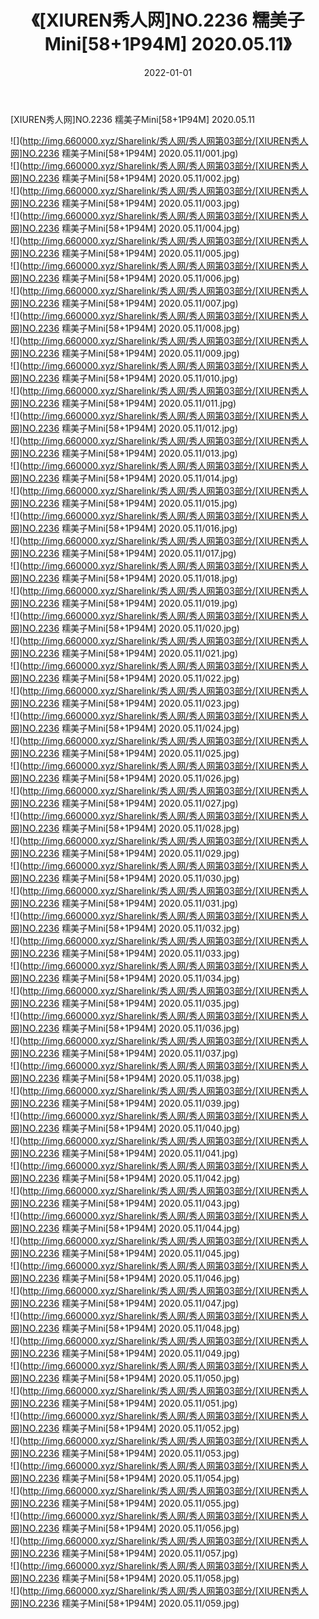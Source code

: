 ﻿---
layout: post
title:  《[XIUREN秀人网]NO.2236 糯美子Mini[58+1P94M] 2020.05.11》
date:   2022-01-01
img: http://img.660000.xyz/Sharelink/秀人网/秀人网第03部分/[XIUREN秀人网]NO.2236 糯美子Mini[58+1P94M] 2020.05.11/000.jpg
categories: [美女, 清纯, 唯美]
---

[XIUREN秀人网]NO.2236 糯美子Mini[58+1P94M] 2020.05.11

 ![](http://img.660000.xyz/Sharelink/秀人网/秀人网第03部分/[XIUREN秀人网]NO.2236 糯美子Mini[58+1P94M] 2020.05.11/001.jpg) <br>![](http://img.660000.xyz/Sharelink/秀人网/秀人网第03部分/[XIUREN秀人网]NO.2236 糯美子Mini[58+1P94M] 2020.05.11/002.jpg) <br>![](http://img.660000.xyz/Sharelink/秀人网/秀人网第03部分/[XIUREN秀人网]NO.2236 糯美子Mini[58+1P94M] 2020.05.11/003.jpg) <br>![](http://img.660000.xyz/Sharelink/秀人网/秀人网第03部分/[XIUREN秀人网]NO.2236 糯美子Mini[58+1P94M] 2020.05.11/004.jpg) <br>![](http://img.660000.xyz/Sharelink/秀人网/秀人网第03部分/[XIUREN秀人网]NO.2236 糯美子Mini[58+1P94M] 2020.05.11/005.jpg) <br>![](http://img.660000.xyz/Sharelink/秀人网/秀人网第03部分/[XIUREN秀人网]NO.2236 糯美子Mini[58+1P94M] 2020.05.11/006.jpg) <br>![](http://img.660000.xyz/Sharelink/秀人网/秀人网第03部分/[XIUREN秀人网]NO.2236 糯美子Mini[58+1P94M] 2020.05.11/007.jpg) <br>![](http://img.660000.xyz/Sharelink/秀人网/秀人网第03部分/[XIUREN秀人网]NO.2236 糯美子Mini[58+1P94M] 2020.05.11/008.jpg) <br>![](http://img.660000.xyz/Sharelink/秀人网/秀人网第03部分/[XIUREN秀人网]NO.2236 糯美子Mini[58+1P94M] 2020.05.11/009.jpg) <br>![](http://img.660000.xyz/Sharelink/秀人网/秀人网第03部分/[XIUREN秀人网]NO.2236 糯美子Mini[58+1P94M] 2020.05.11/010.jpg) <br>![](http://img.660000.xyz/Sharelink/秀人网/秀人网第03部分/[XIUREN秀人网]NO.2236 糯美子Mini[58+1P94M] 2020.05.11/011.jpg) <br>![](http://img.660000.xyz/Sharelink/秀人网/秀人网第03部分/[XIUREN秀人网]NO.2236 糯美子Mini[58+1P94M] 2020.05.11/012.jpg) <br>![](http://img.660000.xyz/Sharelink/秀人网/秀人网第03部分/[XIUREN秀人网]NO.2236 糯美子Mini[58+1P94M] 2020.05.11/013.jpg) <br>![](http://img.660000.xyz/Sharelink/秀人网/秀人网第03部分/[XIUREN秀人网]NO.2236 糯美子Mini[58+1P94M] 2020.05.11/014.jpg) <br>![](http://img.660000.xyz/Sharelink/秀人网/秀人网第03部分/[XIUREN秀人网]NO.2236 糯美子Mini[58+1P94M] 2020.05.11/015.jpg) <br>![](http://img.660000.xyz/Sharelink/秀人网/秀人网第03部分/[XIUREN秀人网]NO.2236 糯美子Mini[58+1P94M] 2020.05.11/016.jpg) <br>![](http://img.660000.xyz/Sharelink/秀人网/秀人网第03部分/[XIUREN秀人网]NO.2236 糯美子Mini[58+1P94M] 2020.05.11/017.jpg) <br>![](http://img.660000.xyz/Sharelink/秀人网/秀人网第03部分/[XIUREN秀人网]NO.2236 糯美子Mini[58+1P94M] 2020.05.11/018.jpg) <br>![](http://img.660000.xyz/Sharelink/秀人网/秀人网第03部分/[XIUREN秀人网]NO.2236 糯美子Mini[58+1P94M] 2020.05.11/019.jpg) <br>![](http://img.660000.xyz/Sharelink/秀人网/秀人网第03部分/[XIUREN秀人网]NO.2236 糯美子Mini[58+1P94M] 2020.05.11/020.jpg) <br>![](http://img.660000.xyz/Sharelink/秀人网/秀人网第03部分/[XIUREN秀人网]NO.2236 糯美子Mini[58+1P94M] 2020.05.11/021.jpg) <br>![](http://img.660000.xyz/Sharelink/秀人网/秀人网第03部分/[XIUREN秀人网]NO.2236 糯美子Mini[58+1P94M] 2020.05.11/022.jpg) <br>![](http://img.660000.xyz/Sharelink/秀人网/秀人网第03部分/[XIUREN秀人网]NO.2236 糯美子Mini[58+1P94M] 2020.05.11/023.jpg) <br>![](http://img.660000.xyz/Sharelink/秀人网/秀人网第03部分/[XIUREN秀人网]NO.2236 糯美子Mini[58+1P94M] 2020.05.11/024.jpg) <br>![](http://img.660000.xyz/Sharelink/秀人网/秀人网第03部分/[XIUREN秀人网]NO.2236 糯美子Mini[58+1P94M] 2020.05.11/025.jpg) <br>![](http://img.660000.xyz/Sharelink/秀人网/秀人网第03部分/[XIUREN秀人网]NO.2236 糯美子Mini[58+1P94M] 2020.05.11/026.jpg) <br>![](http://img.660000.xyz/Sharelink/秀人网/秀人网第03部分/[XIUREN秀人网]NO.2236 糯美子Mini[58+1P94M] 2020.05.11/027.jpg) <br>![](http://img.660000.xyz/Sharelink/秀人网/秀人网第03部分/[XIUREN秀人网]NO.2236 糯美子Mini[58+1P94M] 2020.05.11/028.jpg) <br>![](http://img.660000.xyz/Sharelink/秀人网/秀人网第03部分/[XIUREN秀人网]NO.2236 糯美子Mini[58+1P94M] 2020.05.11/029.jpg) <br>![](http://img.660000.xyz/Sharelink/秀人网/秀人网第03部分/[XIUREN秀人网]NO.2236 糯美子Mini[58+1P94M] 2020.05.11/030.jpg) <br>![](http://img.660000.xyz/Sharelink/秀人网/秀人网第03部分/[XIUREN秀人网]NO.2236 糯美子Mini[58+1P94M] 2020.05.11/031.jpg) <br>![](http://img.660000.xyz/Sharelink/秀人网/秀人网第03部分/[XIUREN秀人网]NO.2236 糯美子Mini[58+1P94M] 2020.05.11/032.jpg) <br>![](http://img.660000.xyz/Sharelink/秀人网/秀人网第03部分/[XIUREN秀人网]NO.2236 糯美子Mini[58+1P94M] 2020.05.11/033.jpg) <br>![](http://img.660000.xyz/Sharelink/秀人网/秀人网第03部分/[XIUREN秀人网]NO.2236 糯美子Mini[58+1P94M] 2020.05.11/034.jpg) <br>![](http://img.660000.xyz/Sharelink/秀人网/秀人网第03部分/[XIUREN秀人网]NO.2236 糯美子Mini[58+1P94M] 2020.05.11/035.jpg) <br>![](http://img.660000.xyz/Sharelink/秀人网/秀人网第03部分/[XIUREN秀人网]NO.2236 糯美子Mini[58+1P94M] 2020.05.11/036.jpg) <br>![](http://img.660000.xyz/Sharelink/秀人网/秀人网第03部分/[XIUREN秀人网]NO.2236 糯美子Mini[58+1P94M] 2020.05.11/037.jpg) <br>![](http://img.660000.xyz/Sharelink/秀人网/秀人网第03部分/[XIUREN秀人网]NO.2236 糯美子Mini[58+1P94M] 2020.05.11/038.jpg) <br>![](http://img.660000.xyz/Sharelink/秀人网/秀人网第03部分/[XIUREN秀人网]NO.2236 糯美子Mini[58+1P94M] 2020.05.11/039.jpg) <br>![](http://img.660000.xyz/Sharelink/秀人网/秀人网第03部分/[XIUREN秀人网]NO.2236 糯美子Mini[58+1P94M] 2020.05.11/040.jpg) <br>![](http://img.660000.xyz/Sharelink/秀人网/秀人网第03部分/[XIUREN秀人网]NO.2236 糯美子Mini[58+1P94M] 2020.05.11/041.jpg) <br>![](http://img.660000.xyz/Sharelink/秀人网/秀人网第03部分/[XIUREN秀人网]NO.2236 糯美子Mini[58+1P94M] 2020.05.11/042.jpg) <br>![](http://img.660000.xyz/Sharelink/秀人网/秀人网第03部分/[XIUREN秀人网]NO.2236 糯美子Mini[58+1P94M] 2020.05.11/043.jpg) <br>![](http://img.660000.xyz/Sharelink/秀人网/秀人网第03部分/[XIUREN秀人网]NO.2236 糯美子Mini[58+1P94M] 2020.05.11/044.jpg) <br>![](http://img.660000.xyz/Sharelink/秀人网/秀人网第03部分/[XIUREN秀人网]NO.2236 糯美子Mini[58+1P94M] 2020.05.11/045.jpg) <br>![](http://img.660000.xyz/Sharelink/秀人网/秀人网第03部分/[XIUREN秀人网]NO.2236 糯美子Mini[58+1P94M] 2020.05.11/046.jpg) <br>![](http://img.660000.xyz/Sharelink/秀人网/秀人网第03部分/[XIUREN秀人网]NO.2236 糯美子Mini[58+1P94M] 2020.05.11/047.jpg) <br>![](http://img.660000.xyz/Sharelink/秀人网/秀人网第03部分/[XIUREN秀人网]NO.2236 糯美子Mini[58+1P94M] 2020.05.11/048.jpg) <br>![](http://img.660000.xyz/Sharelink/秀人网/秀人网第03部分/[XIUREN秀人网]NO.2236 糯美子Mini[58+1P94M] 2020.05.11/049.jpg) <br>![](http://img.660000.xyz/Sharelink/秀人网/秀人网第03部分/[XIUREN秀人网]NO.2236 糯美子Mini[58+1P94M] 2020.05.11/050.jpg) <br>![](http://img.660000.xyz/Sharelink/秀人网/秀人网第03部分/[XIUREN秀人网]NO.2236 糯美子Mini[58+1P94M] 2020.05.11/051.jpg) <br>![](http://img.660000.xyz/Sharelink/秀人网/秀人网第03部分/[XIUREN秀人网]NO.2236 糯美子Mini[58+1P94M] 2020.05.11/052.jpg) <br>![](http://img.660000.xyz/Sharelink/秀人网/秀人网第03部分/[XIUREN秀人网]NO.2236 糯美子Mini[58+1P94M] 2020.05.11/053.jpg) <br>![](http://img.660000.xyz/Sharelink/秀人网/秀人网第03部分/[XIUREN秀人网]NO.2236 糯美子Mini[58+1P94M] 2020.05.11/054.jpg) <br>![](http://img.660000.xyz/Sharelink/秀人网/秀人网第03部分/[XIUREN秀人网]NO.2236 糯美子Mini[58+1P94M] 2020.05.11/055.jpg) <br>![](http://img.660000.xyz/Sharelink/秀人网/秀人网第03部分/[XIUREN秀人网]NO.2236 糯美子Mini[58+1P94M] 2020.05.11/056.jpg) <br>![](http://img.660000.xyz/Sharelink/秀人网/秀人网第03部分/[XIUREN秀人网]NO.2236 糯美子Mini[58+1P94M] 2020.05.11/057.jpg) <br>![](http://img.660000.xyz/Sharelink/秀人网/秀人网第03部分/[XIUREN秀人网]NO.2236 糯美子Mini[58+1P94M] 2020.05.11/058.jpg) <br>![](http://img.660000.xyz/Sharelink/秀人网/秀人网第03部分/[XIUREN秀人网]NO.2236 糯美子Mini[58+1P94M] 2020.05.11/059.jpg) <br>